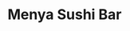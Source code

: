 ---
layout: place
title: "Menya Sushi Bar"
permalink: /colorado/greenwood-village/menya-sushi-bar.html
stateAbbr: CO
stateName: Colorado
cityName: Greenwood Village
seo:
  name: "Menya Sushi Bar"
  type: Restaurant
  links: null
description: "Menya Sushi Bar serves delicious sushi in Greenwood Village, Colorado. Try fresh Japanese dishes for a great dining experience. "
place_id: ChIJg7yPijyBbIcR4XRIGYRVXo4
photos:
  - name: >-
      places/ChIJg7yPijyBbIcR4XRIGYRVXo4/photos/AeeoHcKLsGnLHwT3vMI06HkHtKGk-oe40Vxmuop_MudXJ2_dzflb7EpS7ClofM_P84kzZZLVjdg3TWlDL8V-tYdPI8tbpc0pIbCV2LDxmSxplr88jYbQ-eJEmH670VWF8ce66-FEfA4wRL3VdZuUl8D-dLpbfbCfALEBo5_QqayOCRmOJGnVorTH3DVJvNyCqlrWbT8rEII875BFZx3bNgxHQTMajBqmr1HKcNqPNg-LavBWkUruFssqmBS_pLtyEwl-d_P3CAou8erT1rVbbMHpObWphUIlMhK4pHZvu7vnubTWklrBwaX8zhPvKBYedXI2drq5mwHCjyUDZvVJm9YCk6UlnpW_jNLcvSIhM66gjjczivtN0ffemWoN11Rz18l0s23hjk3aXlUi7aRsffFZZd6lLTLc-CBRtSzFTXYvb6O1DQ
    widthPx: 4160
    heightPx: 3120
    authorAttributions:
      - displayName: Chell Garrett
        uri: https://maps.google.com/maps/contrib/110323016599881423845
        photoUri: >-
          https://lh3.googleusercontent.com/a-/ALV-UjXTDEbO1i4Us8TXwjYfYTv5YlhECoeFxpLeN8sxeRcyi7-65phWPg=s100-p-k-no-mo
    flagContentUri: >-
      https://www.google.com/local/imagery/report/?cb_client=maps_api_places.places_api&image_key=!1e10!2sCIHM0ogKEICAgICypu3aag&hl=en-US
    googleMapsUri: >-
      https://www.google.com/maps/place//data=!3m4!1e2!3m2!1sCIHM0ogKEICAgICypu3aag!2e10!4m2!3m1!1s0x876c813c8a8fbc83:0x8e5e5584194874e1
  - name: >-
      places/ChIJg7yPijyBbIcR4XRIGYRVXo4/photos/AeeoHcL-Mvk_UvQMw2QhFYCcEn6hpkov0YXW0z61Kg09h3WWIkd_bykjYsf65aEOI6CRRGZ_-IzWxRrkdO67PqXzZcJzX2ajedIZ2YPFZneFzzRk6nLI95Les5cL0-HLCAg2zSEEtIs5FPMf_QhkM6XTlFt3Ot5UZoIBEyNgot3ESOl1yLLyqrAWjJF3uaW-e6dGV21G5KyRYF8uH7oalweNp1Sh5spBCaKzjzXZSJss4H41UUzTAejbIzW9voOFuLEpK0QmCwecKCRO-iEQX-I_gTdetunRWK6RMcexjlIq8kKOEA
    widthPx: 4800
    heightPx: 3200
    authorAttributions:
      - displayName: Menya Sushi Bar
        uri: https://maps.google.com/maps/contrib/107394731133323282576
        photoUri: >-
          https://lh3.googleusercontent.com/a/ACg8ocLh9pYzwY6DsalBCLnBeTAK1_0KjXx4fUPT9m5TfGrGytAr4g=s100-p-k-no-mo
    flagContentUri: >-
      https://www.google.com/local/imagery/report/?cb_client=maps_api_places.places_api&image_key=!1e10!2sAF1QipMyAlEgmFNpUqxTGPZJCjrMRBxB64J648d6V_bS&hl=en-US
    googleMapsUri: >-
      https://www.google.com/maps/place//data=!3m4!1e2!3m2!1sAF1QipMyAlEgmFNpUqxTGPZJCjrMRBxB64J648d6V_bS!2e10!4m2!3m1!1s0x876c813c8a8fbc83:0x8e5e5584194874e1
  - name: >-
      places/ChIJg7yPijyBbIcR4XRIGYRVXo4/photos/AeeoHcIkKCM3OMLaSpRhfvHD-TFmXpRE_SieIfSBVyqcWWFB9v6Sruqk5dC3Sm--5gDmlqwWWzDmsgatYJk1aXAYfZFpwA6do2SQ1BI0tPMMM28CF7f_qzmNGscGhpF3jMSmP2YDvQUI32f88o1hDveQORZU0T58I0l1zb4g67iy6J0dp-vfpcmHWSMy_j9T9ykOcQzTnB6ooPziIGnf7uJEW59Iuzw0Xu7PxY-yXGHsg6Y2i26UjheLuLFxto4hLcio9Ipb-rhRuouCkm9EVGt71bBEM8yon3ka4ylMFY2lNZpSUxFJYtYA_pjE-AHlKEnC_Q7ax9Ev4wJnOs7e3ShHzc7mpfAKH0trr2ZLRko9MkoHwiGCYDj4O8YOdyW2i5BEeY5TI8adDLg_UGTYY-KJtL7TGCo6v6oqDel_MQcJexJuukI
    widthPx: 4080
    heightPx: 3072
    authorAttributions:
      - displayName: Ben Loftin
        uri: https://maps.google.com/maps/contrib/114165844368422522195
        photoUri: >-
          https://lh3.googleusercontent.com/a-/ALV-UjVHxp9hmU-F_sdQYPeGcLUUgfo5F6_hGaQolw7EIoYL_WRRwxaq=s100-p-k-no-mo
    flagContentUri: >-
      https://www.google.com/local/imagery/report/?cb_client=maps_api_places.places_api&image_key=!1e10!2sCIHM0ogKEICAgMDI8_e9wAE&hl=en-US
    googleMapsUri: >-
      https://www.google.com/maps/place//data=!3m4!1e2!3m2!1sCIHM0ogKEICAgMDI8_e9wAE!2e10!4m2!3m1!1s0x876c813c8a8fbc83:0x8e5e5584194874e1
  - name: >-
      places/ChIJg7yPijyBbIcR4XRIGYRVXo4/photos/AeeoHcKA9hdWOskBLDKhLzfR-4BAmkuUCR2SsN-CHH1puufsvUVKK3ePESIP-g-Dl9h4PgsYNQ1Nqec1cJtKAL4uKDUdOAC55c7Ku2yuub4dgymbc-1NOYikfZp8_f8wB7wgn7ns4EkPkFYGLZmA4qdyAG4gclRTwURquqNYz63K_MaPMpVZwP0JG4F1-L1ZQXmGgFpxAIM_bN5y158rLpD78jREFt_nsWfFylXP8NDxdzSe9j4pwwdczBEA3k-n7HzfqeBMDaU8ha6SCrMP1USCgkndhuGCSkDUQVsIQgyuYVqh4IofRGUyMWTl-YHWFvo7Rbh3p8XmGD0DE9SEXMjgHNhIVXBYcdmyDLnFFMSGqZ0q3HtTvy8ss6AcAiUdLm3aezwEMsTXk8vYCiePvNA3J0WAKG0WiljK24YXIPyrwOE
    widthPx: 4032
    heightPx: 3024
    authorAttributions:
      - displayName: Fernanda Cunha
        uri: https://maps.google.com/maps/contrib/114252237585340716874
        photoUri: >-
          https://lh3.googleusercontent.com/a-/ALV-UjUWbiXpY8o_uB9kzbaeFlhuZc1iv7urGrAVoEpWXTxP1dllnREj=s100-p-k-no-mo
    flagContentUri: >-
      https://www.google.com/local/imagery/report/?cb_client=maps_api_places.places_api&image_key=!1e10!2sCIHM0ogKEICAgIDh3MaeFQ&hl=en-US
    googleMapsUri: >-
      https://www.google.com/maps/place//data=!3m4!1e2!3m2!1sCIHM0ogKEICAgIDh3MaeFQ!2e10!4m2!3m1!1s0x876c813c8a8fbc83:0x8e5e5584194874e1
  - name: >-
      places/ChIJg7yPijyBbIcR4XRIGYRVXo4/photos/AeeoHcIQLhfviCupjHi2y9WmFrQd2QmVwkg9CDwLKwbSJynngyMhcImCFQmocufpP_G4t_ie8c6Bo4gBPlsAEj-DHcgVhCAdL2HuSgtBlFNhD_qXVdbXyods0Ktz6UKW14pSGInLzuIy10Pf1F2GT577r-T4hqwnJqPTxDWvdij1E1zdGjC5TyKplxWvjmDNo7eyqId20_7uGVA62iNY6yZFRCdK7B4rRqvnHeqzrbEiZkq6hDxEib6epMLw1kXla8ygrx1AboHflyZ91_DTCVEu_v2tTDzWvAyXEZ9JeINApLst0dYNi_rpBeCvWagGGNr4stKteQUqqSzTqpp-TmdOHrK6R0u4yc0MMJEUxLonXvLRWj0FSCaP6EQIXqmJk9zT_nGdaakoLRDc1iQNsmtHkhfQ5xOrNtdPR3X9R7AjAe_jGQ
    widthPx: 4000
    heightPx: 2252
    authorAttributions:
      - displayName: Jon
        uri: https://maps.google.com/maps/contrib/114581684317073534199
        photoUri: >-
          https://lh3.googleusercontent.com/a/ACg8ocKOWeQGJofGzD2Q3AhEkU_7El6Pf76Qu0IBM3mCf_3hZRMEQw=s100-p-k-no-mo
    flagContentUri: >-
      https://www.google.com/local/imagery/report/?cb_client=maps_api_places.places_api&image_key=!1e10!2sCIHM0ogKEICAgID_k6blBQ&hl=en-US
    googleMapsUri: >-
      https://www.google.com/maps/place//data=!3m4!1e2!3m2!1sCIHM0ogKEICAgID_k6blBQ!2e10!4m2!3m1!1s0x876c813c8a8fbc83:0x8e5e5584194874e1
  - name: >-
      places/ChIJg7yPijyBbIcR4XRIGYRVXo4/photos/AeeoHcIKJwioXVJedZ7DK6NQGzNw4Ek4_qBkVzIYZcO7kVafiG7LsWWFMDUpaFr-e_O-shF1GznHLp1iY9dyQRPMP8MX9wiq8Jnj7L_65ixmWadI6i_aW-Z2xDTuMrT7uVS1H35wA_3PDJF1gZT1sEwlci3NQjCNvuCWBqcEzK546zg2RUSSxM_JKWJiivFuupe1wrOgBrcRc0OO1h4OTKms6u24Jbea41q3_L0YWEFTEyrqYKnkfdaDV3LgP5k8t985OUwX8YoU4X8q8UoBhmWomTB8gW-P_lfeTOhKdhfs-xHop9LCb6W3OegBo7qnFgJ8nxSwPYwm5XrehZlK3pMbRF6USKrjLcP0pTaxz5vW33MPf_8ILU1fd95REZjwDTA2kWBAWIiagNX_7IRkIhYu3NJWjw_1sl9-xRYPpepD2obWDQ
    widthPx: 3024
    heightPx: 4032
    authorAttributions:
      - displayName: Fanny Hutabarat
        uri: https://maps.google.com/maps/contrib/105219461748491447863
        photoUri: >-
          https://lh3.googleusercontent.com/a/ACg8ocJv0etQZjKzfI4QQAHAQUnuMmNTtIp_FwuJt-X-hv7bmdYDfQ=s100-p-k-no-mo
    flagContentUri: >-
      https://www.google.com/local/imagery/report/?cb_client=maps_api_places.places_api&image_key=!1e10!2sCIHM0ogKEICAgIDm3LLUSw&hl=en-US
    googleMapsUri: >-
      https://www.google.com/maps/place//data=!3m4!1e2!3m2!1sCIHM0ogKEICAgIDm3LLUSw!2e10!4m2!3m1!1s0x876c813c8a8fbc83:0x8e5e5584194874e1
  - name: >-
      places/ChIJg7yPijyBbIcR4XRIGYRVXo4/photos/AeeoHcJSpTQA6yADys-sH72O0HZpL3JGt-NQxk1nML7l9ddUvfrldXIu_BM0Vod6TixwTQAaUVkjdCo5xIiMsvKvJJBd-duK8OItsZSI_FdtVO14GYpq1WPhg0dX0A8nt4RdoFvvCcakQfpOaXU4weZ8Xusf1J8itKy1BN69bQ9yiB3uZfVUUAZU53XUKykmh-TxJhJITaGXbk_omoXVGheaTKKGlrtsayHH-3BNlb0lSqhdYRr-tgCndmVShjHur0vRqeJOVCvNrftnc9ln6mFRr0Y6ng4tmSA4PxgMcuICNR5R0khT7Yer_afSuD4m8dvruHUPiBCncjMv-HaY3joex_TS_KI9BYobXpQCjULUK-UCRlULc3a4zgj3LHsleU2GMyi8ovFxgxF8Fs5ZL3k4iBpFzgLU8KXbli54oT4SD_s0Dg
    widthPx: 3000
    heightPx: 4000
    authorAttributions:
      - displayName: Racheal Coleman
        uri: https://maps.google.com/maps/contrib/113204855670325903420
        photoUri: >-
          https://lh3.googleusercontent.com/a/ACg8ocKiCLNJoj6pYQoB0UTXtiGaOw3bRO6MkrPeZnQ1P44_FhB8ZQ=s100-p-k-no-mo
    flagContentUri: >-
      https://www.google.com/local/imagery/report/?cb_client=maps_api_places.places_api&image_key=!1e10!2sCIHM0ogKEICAgMCAnLn9NQ&hl=en-US
    googleMapsUri: >-
      https://www.google.com/maps/place//data=!3m4!1e2!3m2!1sCIHM0ogKEICAgMCAnLn9NQ!2e10!4m2!3m1!1s0x876c813c8a8fbc83:0x8e5e5584194874e1
  - name: >-
      places/ChIJg7yPijyBbIcR4XRIGYRVXo4/photos/AeeoHcIvjmCjFB3Zkqh21lZ-K-vnS1ZOEtz9n-FyoGGhKrbfjszg9PH1XxxQTQsGIpeK_Cz8zRwCZSTpRltWdi6xW0LAFDF6_D_QKGxYRZ7947usU4Q6DGm__P_EEXZ_J0sv7T-1gSqUZT4M13JBHGyJGlZOhOufcmWIRkwX3_R4xsk0zx_pDxCkCgnmpivGHkq0t44UfrXGNDXnQqay5yGLCMVvVzw_eVgsUBLL1F5yZA3mMjSQa6eH-ZEjk0KQzEo1M6uG2XHr83n5jvgc5SUK4aEvEueYWmvXO0x4LNwiQKn6ocFUQWlrdNhRjjQbqfYyAblizsH1Edsl2OqvOBmJYCS8xRYMMyIH9o1rMxkfFhE8iyrCbl5XRgQ98ZIfrvdc7o-81IAZmFkIdwjIHjlLeNGRFsTxUO4ZxJ2JXzAkAQzUrJ4d
    widthPx: 4000
    heightPx: 3000
    authorAttributions:
      - displayName: Racheal Coleman
        uri: https://maps.google.com/maps/contrib/113204855670325903420
        photoUri: >-
          https://lh3.googleusercontent.com/a/ACg8ocKiCLNJoj6pYQoB0UTXtiGaOw3bRO6MkrPeZnQ1P44_FhB8ZQ=s100-p-k-no-mo
    flagContentUri: >-
      https://www.google.com/local/imagery/report/?cb_client=maps_api_places.places_api&image_key=!1e10!2sCIHM0ogKEICAgMCAnNn3ywE&hl=en-US
    googleMapsUri: >-
      https://www.google.com/maps/place//data=!3m4!1e2!3m2!1sCIHM0ogKEICAgMCAnNn3ywE!2e10!4m2!3m1!1s0x876c813c8a8fbc83:0x8e5e5584194874e1
  - name: >-
      places/ChIJg7yPijyBbIcR4XRIGYRVXo4/photos/AeeoHcI_80PsT2_-veUu8OHMOU1PrxrKQKBu2ZNrZuFHZdBKcmXvx_dSlDtje2VS0xR1m8i5I7hkm0WBAHaoWQGbCC0Wi477nx5OZGLPCQUN-SWr4tTjfW-XXSA-kXDSskEA_n5N99scXbnAxK6XhhHrk5tPgQOk5z8hJ8r2pg9N2MVaIkiqG8onh3C5-yX39h2y47v6vsQaA-OjFkFIt9S9SqS_vXTIL71lmhCB64dVSyKkx0runs_GhHQI0XzuRMk0EnthGIlLdcGSH0bPsTBvJkPhms7z4P8F2CXK0tbvxXERUpbXXcL24LJrwi2vZDJ-lpfwn5mKSKU78BmAvQFT7RGiSo9nUNY9QBa17uZc7EFE8OLikZ0MG7rDV5YZMm9SVpTYallkC7sJ6Qo69_-gN3m2t7_OsFera7_x68qhLV4
    widthPx: 4000
    heightPx: 3000
    authorAttributions:
      - displayName: Racheal Coleman
        uri: https://maps.google.com/maps/contrib/113204855670325903420
        photoUri: >-
          https://lh3.googleusercontent.com/a/ACg8ocKiCLNJoj6pYQoB0UTXtiGaOw3bRO6MkrPeZnQ1P44_FhB8ZQ=s100-p-k-no-mo
    flagContentUri: >-
      https://www.google.com/local/imagery/report/?cb_client=maps_api_places.places_api&image_key=!1e10!2sCIHM0ogKEICAgMCAnNmvcw&hl=en-US
    googleMapsUri: >-
      https://www.google.com/maps/place//data=!3m4!1e2!3m2!1sCIHM0ogKEICAgMCAnNmvcw!2e10!4m2!3m1!1s0x876c813c8a8fbc83:0x8e5e5584194874e1
  - name: >-
      places/ChIJg7yPijyBbIcR4XRIGYRVXo4/photos/AeeoHcJKGGoqW7BCPtfDVxzF23C9i7bBBfRfuCVV3bMYU5wpcYCsVEfVAA_JLaCjMWtvBlaqaJWOYL0sf0uZ_L_M-g-sFBSRgkvirBMnUFjXwvVtFPfi_39xVMaG4l0w-4X8YBFDXydzArIxHpqp1il5VdkK_K0_HPseQJMad8MILiN9X9RYKVhzQ3btyddCcArGpC7mQv3H4M35DzPSTceYJcXbZGiflhn3BN5AQrxR93qOR5ayjq3FE2PzQn8xkWxsWEfdconabHeC7lRPXEMgrLtTrbuakwHNQL_hUJ8kWeFmWOrBxrORJx9Vea7TpEtS1kvrwgX_4RlBjSGsA4Koe80fdypdpX6zios4xJNYRUXozyhEuZW0kdIZ-TDiVDW5bXMH5jcSoW1bcxU2gNhOyO-ldAuD8BB4e5iOU6UhjE4LKw
    widthPx: 4032
    heightPx: 3024
    authorAttributions:
      - displayName: Gordon “Gordo” F
        uri: https://maps.google.com/maps/contrib/101138581587411188842
        photoUri: >-
          https://lh3.googleusercontent.com/a-/ALV-UjUNB3FtfS3HxJTZBgja_3xL6WYZhS3rvRmTq9Q6flACP4YT2pjm=s100-p-k-no-mo
    flagContentUri: >-
      https://www.google.com/local/imagery/report/?cb_client=maps_api_places.places_api&image_key=!1e10!2sCIHM0ogKEICAgIDm-dz3Vg&hl=en-US
    googleMapsUri: >-
      https://www.google.com/maps/place//data=!3m4!1e2!3m2!1sCIHM0ogKEICAgIDm-dz3Vg!2e10!4m2!3m1!1s0x876c813c8a8fbc83:0x8e5e5584194874e1
address: 5910 S University Blvd, Greenwood Village, CO 80121, USA
street: 5910 S University Blvd
city: Greenwood Village
state: CO
zip: '80121'
country: USA
neighborhood: null
latitude: '39.608400'
longitude: '-104.957777'
accessibility_options:
  wheelchairAccessibleParking: true
  wheelchairAccessibleEntrance: true
  wheelchairAccessibleRestroom: true
  wheelchairAccessibleSeating: true
business_status: OPERATIONAL
name: Menya Sushi Bar
google_maps_links:
  directionsUri: >-
    https://www.google.com/maps/dir//''/data=!4m7!4m6!1m1!4e2!1m2!1m1!1s0x876c813c8a8fbc83:0x8e5e5584194874e1!3e0
  placeUri: https://maps.google.com/?cid=10258731027044791521
  writeAReviewUri: >-
    https://www.google.com/maps/place//data=!4m3!3m2!1s0x876c813c8a8fbc83:0x8e5e5584194874e1!12e1
  reviewsUri: >-
    https://www.google.com/maps/place//data=!4m4!3m3!1s0x876c813c8a8fbc83:0x8e5e5584194874e1!9m1!1b1
  photosUri: >-
    https://www.google.com/maps/place//data=!4m3!3m2!1s0x876c813c8a8fbc83:0x8e5e5584194874e1!10e5
primary_type: Sushi Restaurant
opening_hours:
  regular: null
  current: null
secondary_opening_hours:
  regular:
    weekdayDescriptions: null
    type: null
  current:
    weekdayDescriptions: null
    type: null
phone: null
price_level: null
price_range: null
rating: null
rating_count: 0
website: null
reviews: null
parking_options: null
payment_options: null
allow_dogs: null
curbside_pickup: null
delivery: null
dine_in: null
good_for_children: null
good_for_groups: null
good_for_sports: null
live_music: null
menu_for_children: null
outdoor_seating: null
reservable: null
restroom: null
serves_beer: null
serves_breakfast: null
serves_brunch: null
serves_cocktails: null
serves_coffee: null
serves_dinner: null
serves_dessert: null
serves_lunch: null
serves_vegetarian_food: null
serves_wine: null
takeout: null
summary: null

---